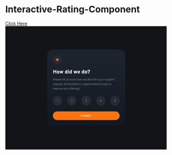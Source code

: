 # Interactive-Rating-Component
[Click Here](https://eyyupordueri.github.io/Interactive-Rating-Component/)
![Click Here](intro.gif)
